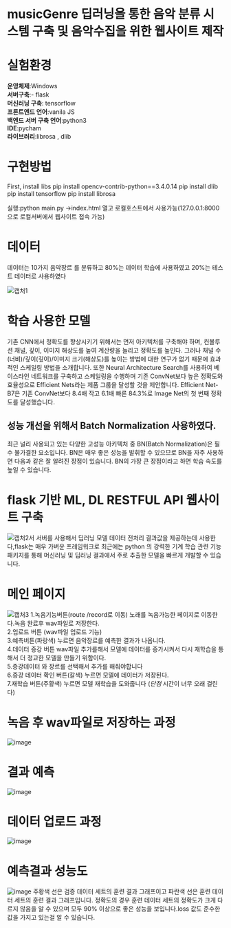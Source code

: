 # musicGenre 딥러닝을 통한 음악 분류 시스템 구축 및 음악수집을 위한 웹사이트 제작

# 실험환경

**운영체제**:Windows  
**서버구축**:- flask  
**머신러닝 구축**: tensorflow  
**프론트엔드 언어**:vanila JS  
**백엔드 서버 구축 언어**:python3   
**IDE**:pycham    
**라이브러리**:librosa , dlib 

# 구현방법
First, install libs
    pip install opencv-contrib-python==3.4.0.14
    pip install dlib
    pip install tensorflow
    pip install librosa

실행:python main.py ->index.html 열고 로컬호스트에서 사용가능(127.0.0.1:8000 으로 로컬서버에서 웹사이트 접속 가능)

# 데이터

데이터는 10가지 음악장르 를 분류하고 80%는 데이터 학습에 사용하였고 20%는 테스트 데이터로 사용하였다

![캡처1](https://user-images.githubusercontent.com/53036141/136496927-1254e43b-d3fe-4f47-8ebc-9ac3b1edd3b2.PNG)

# 학습 사용한 모델

기존 CNN에서 정확도를 향상시키기 위해서는 먼저 아키텍처를 구축해야 하며, 컨볼루션 채널, 깊이, 이미지 해상도를 높여 계산량을 늘리고 정확도를 높인다. 그러나 채널 수(너비)/깊이(깊이)/이미지 크기(해상도)를 높이는 방법에 대한 연구가 없기 때문에 효과적인 스케일링 방법을 소개합니다. 또한 Neural Architecture Search를 사용하여 베이스라인 네트워크를 구축하고 스케일링을 수행하며 기존 ConvNet보다 높은 정확도와 효율성으로 Efficient Nets라는 제품 그룹을 달성할 것을 제안합니다. Efficient Net-B7은 기존 ConvNet보다 8.4배 작고 6.1배 빠른 84.3%로 Image Net의 첫 번째 정확도를 달성했습니다.

## 성능 개선을 위해서 Batch Normalization 사용하였다.
최근 널리 사용되고 있는 다양한 고성능 아키텍처 중 BN(Batch Normalization)은 필수 불가결한 요소입니다. BN은 매우 좋은 성능을 발휘할 수 있으므로 BN을 자주 사용하면 다음과 같은 잘 알려진 장점이 있습니다. BN의 가장 큰 장점이라고 하면 학습 속도를 높일 수 있습니다.

# flask 기반 ML, DL RESTFUL API 웹사이트 구축
![캡처2](https://user-images.githubusercontent.com/53036141/136498098-6bb91cbe-701d-4fe0-bc10-c65aa6bd3bbe.PNG)서
서버를 사용해서 딥러닝 모델 데이터 전처리 결과값을 제공하는데 사용한다,flask는 매우 가벼운 프레임워크로 최근에는 python 의 강력한 기계 학습 관련 기능 패키지를 통해 머신러닝 및 딥러닝 결과에서 주로 추출한 모델을 빠르게 개발할 수 있습니다.

# 메인 페이지
![캡처3](https://user-images.githubusercontent.com/53036141/136500346-067a47c9-fb9f-4805-aa75-4e1af4a596f3.PNG)
1.녹음기능버튼(route /record로 이동) 노래를 녹음가능한 페이지로 이동한다.녹음 완료후 wav파일로 저장한다.  
2.업로드 버튼 (wav파일 업로드 기능)  
3.예측버튼(파랑색) 누르면 음악장르를 예측한 결과가 나옵니다.  
4.데이터 증강 버튼 wav파일 추가를해서 모델에 데이터를 증가시켜서 다시 재학습을 통해서 더 정교한 모델을 만들기 위함이다.  
5.증강데이터 와 장르를 선택해서 추가를 해줘야합니다   
6.증강 데이터 확인 버튼(갈색) 누르면 모델에 데이터가 저장된다.  
7.재학습 버튼(주황색) 누르면 모델 재학습을 도와줍니다 (*단점* 시간이 너무 오래 걸린다)  

# 녹음 후 wav파일로 저장하는 과정
![image](https://user-images.githubusercontent.com/53036141/136501243-38f8093d-bbdf-4038-a529-06468a5896c8.png)

# 결과 예측
![image](https://user-images.githubusercontent.com/53036141/136501300-d2f2c1da-e074-42a0-852c-b6417ef607e5.png)


# 데이터 업로드 과정 
![image](https://user-images.githubusercontent.com/53036141/136501388-31c38e4e-2818-40bd-8b44-5a4343105a73.png)

# 예측결과 성능도
![image](https://user-images.githubusercontent.com/53036141/136501500-eef4ceb1-4f2b-4f61-b8b4-0849932e4155.png)
주황색 선은 검증 데이터 세트의 훈련 결과 그래프이고 파란색 선은 훈련 데이터 세트의 훈련 결과 그래프입니다. 정확도의 경우 훈련 데이터 세트의 정확도가 크게 다르지 않음을 알 수 있으며 모두 90% 이상으로 좋은 성능을 보입니다.loss 값도 준수한 값을 가지고 있는걸 알 수 있습니다.

